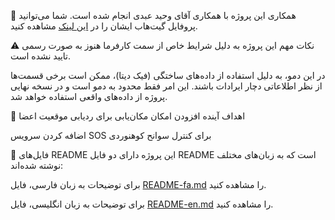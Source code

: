 👥 همکاری
این پروژه با همکاری آقای وحید عبدی انجام شده است. شما می‌توانید پروفایل گیت‌هاب ایشان را در [این لینک](https://github.com/vahidmabdi) مشاهده کنید.

⚠️ نکات مهم
این پروژه به دلیل شرایط خاص از سمت کارفرما هنوز به صورت رسمی تایید نشده است.

در این دمو، به دلیل استفاده از داده‌های ساختگی (فیک دیتا)، ممکن است برخی قسمت‌ها از نظر اطلاعاتی دچار ایرادات باشند. این امر فقط محدود به دمو است و در نسخه نهایی پروژه از داده‌های واقعی استفاده خواهد شد.

🔮 اهداف آینده
افزودن امکان مکان‌یابی برای ردیابی موقعیت اعضا

اضافه کردن سرویس SOS برای کنترل سوانح کوهنوردی

📄 فایل‌های README
این پروژه دارای دو فایل README است که به زبان‌های مختلف نوشته شده‌اند:

برای توضیحات به زبان فارسی، فایل  [README-fa.md](https://github.com/amirsolo456/MSFIApp-Demo/blob/main/README-fa.md) را مشاهده کنید.

برای توضیحات به زبان انگلیسی، فایل [README-en.md](https://github.com/amirsolo456/MSFIApp-Demo/blob/main/README-en.md)  را مشاهده کنید.
